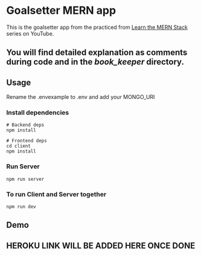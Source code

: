 # Goalsetter MERN app

This is the goalsetter app from the practiced from [Learn the MERN Stack](https://www.youtube.com/watch?v=-0exw-9YJBo) series on YouTube.

## You will find detailed explanation as comments during code and in the ___book_keeper___ directory.

## Usage

Rename the .envexample to .env and add your MONGO_URI

### Install dependencies

```
# Backend deps
npm install

# Frontend deps
cd client
npm install
```

### Run Server

```
npm run server
```

### To run Client and Server together
```
npm run dev
```

## Demo

## HEROKU LINK WILL BE ADDED HERE ONCE DONE
